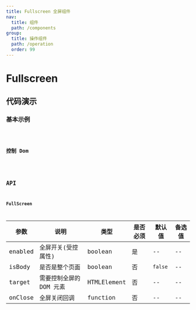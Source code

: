 ```yaml
---
title: Fullscreen 全屏组件
nav:
  title: 组件
  path: /components
group:
  title: 操作组件
  path: /operation
  order: 99
---
```


# Fullscreen

## 代码演示

### 基本示例

<code src="./demo/simple.tsx" />

### 控制 Dom

<code src="./demo/control-img.tsx" />

## API

### FullScreen

| 参数    | 说明                    | 类型        | 是否必须 | 默认值  | 备选值 |
| ------- | ----------------------- | ----------- | -------- | ------- | ------ |
| enabled | 全屏开关(受控属性)      | boolean     | 是       | --      | --     |
| isBody  | 是否是整个页面          | boolean     | 否       | `false` | --     |
| target  | 需要控制全屏的 DOM 元素 | HTMLElement | 否       | --      | --     |
| onClose | 全屏关闭回调            | function    | 否       | --      | --     |

